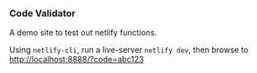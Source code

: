 ### Code Validator

A demo site to test out netlify functions.

Using `netlify-cli`, run a live-server `netlify dev`, then browse to
[http://localhost:8888/?code=abc123](http://localhost:8888/?code=abc123)
